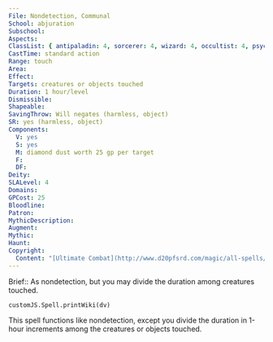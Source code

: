```yaml
---
File: Nondetection, Communal
School: abjuration
Subschool: 
Aspects: 
ClassList: { antipaladin: 4, sorcerer: 4, wizard: 4, occultist: 4, psychic: 4, mesmerist: 4 }
CastTime: standard action
Range: touch
Area: 
Effect: 
Targets: creatures or objects touched
Duration: 1 hour/level
Dismissible: 
Shapeable: 
SavingThrow: Will negates (harmless, object)
SR: yes (harmless, object)
Components:
  V: yes
  S: yes
  M: diamond dust worth 25 gp per target
  F: 
  DF: 
Deity: 
SLALevel: 4
Domains: 
GPCost: 25
Bloodline: 
Patron: 
MythicDescription: 
Augment: 
Mythic: 
Haunt: 
Copyright:
  Content: "[Ultimate Combat](http://www.d20pfsrd.com/magic/all-spells/n/nondetection#TOC-Nondetection-Communal)"
---
```

Brief:: As nondetection, but you may divide the duration among creatures touched.

```dataviewjs
customJS.Spell.printWiki(dv)
```

This spell functions like nondetection, except you divide the duration in 1-hour increments among the creatures or objects touched.
